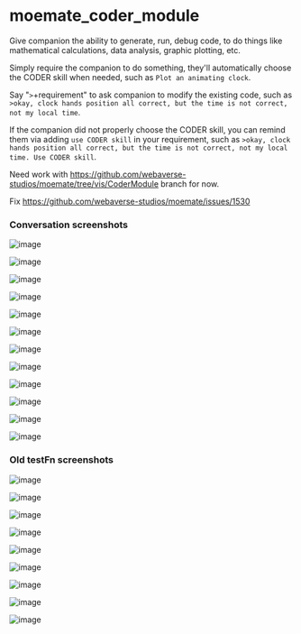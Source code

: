 # moemate_coder_module
Give companion the ability to generate, run, debug code, to do things like mathematical calculations, data analysis, graphic plotting, etc.

Simply require the companion to do something, they'll automatically choose the CODER skill when needed, such as `Plot an animating clock`.

Say "`>`+requirement" to ask companion to modify the existing code, such as `>okay, clock hands position all correct, but the time is not correct, not my local time`.

If the companion did not properly choose the CODER skill, you can remind them via adding `use CODER skill` in your requirement, such as `>okay, clock hands position all correct, but the time is not correct, not my local time. Use CODER skill`.

Need work with https://github.com/webaverse-studios/moemate/tree/vis/CoderModule branch for now.

Fix https://github.com/webaverse-studios/moemate/issues/1530

### Conversation screenshots
![image](https://github.com/webaverse-studios/moemate_coder_module/assets/10785634/8d46fda5-5cdc-4925-9ac0-e1839dfe8d3d)

![image](https://github.com/webaverse-studios/moemate_coder_module/assets/10785634/898d7993-c5eb-4ff5-8d7c-0cb9122e9e53)

![image](https://github.com/webaverse-studios/moemate_coder_module/assets/10785634/c1ddee7f-e2dd-417f-9093-bcfad8d554a3)

![image](https://github.com/webaverse-studios/moemate_coder_module/assets/10785634/c7cecb46-c004-43e3-8b23-32349ab21a04)

![image](https://github.com/webaverse-studios/moemate_coder_module/assets/10785634/aa14e28e-5ea8-4467-b8fa-8a62632ea664)

![image](https://github.com/webaverse-studios/moemate_coder_module/assets/10785634/1f241385-49da-4dcc-b458-8ef158f029b8)

![image](https://github.com/webaverse-studios/moemate_coder_module/assets/10785634/740c71c1-875c-47b7-bb4d-352b3438f5ac)

![image](https://github.com/webaverse-studios/moemate_coder_module/assets/10785634/37f30bd7-1314-4496-bf44-b955a1fc51b5)

![image](https://github.com/webaverse-studios/moemate_coder_module/assets/10785634/18dff9ea-7f7d-4a21-a587-61b870146772)

![image](https://github.com/webaverse-studios/moemate_coder_module/assets/10785634/7354458c-850a-49f3-bbbd-f00c464b2fc7)

![image](https://github.com/webaverse-studios/moemate_coder_module/assets/10785634/d186a271-2033-4209-8102-7c6e6c8f1632)

![image](https://github.com/webaverse-studios/moemate_coder_module/assets/10785634/49f8f8eb-0916-4195-9066-b136871f2289)

### Old testFn screenshots
![image](https://github.com/webaverse-studios/moemate_coder_module/assets/10785634/3cf1ad77-4e48-4c39-acb9-941cbd2d79e6)

![image](https://github.com/webaverse-studios/moemate_coder_module/assets/10785634/c9436fd0-888d-47aa-a45a-26e2454be95a)

![image](https://github.com/webaverse-studios/moemate_coder_module/assets/10785634/40888fe2-bcec-4343-a623-a0ec3a9fb86c)

![image](https://github.com/webaverse-studios/moemate_coder_module/assets/10785634/51c60451-320d-43e1-8a73-558b8990aaa9)

![image](https://github.com/webaverse-studios/moemate_coder_module/assets/10785634/c0c1cf3d-faf5-490d-926c-4cb7a5cb047b)

![image](https://github.com/webaverse-studios/moemate_coder_module/assets/10785634/465beb35-e9b5-4263-bd4f-750a4d43de65)

![image](https://github.com/webaverse-studios/moemate_coder_module/assets/10785634/a762be55-b981-4129-946d-696fa4f3ab2a)

![image](https://github.com/webaverse-studios/moemate_coder_module/assets/10785634/2d3c07d0-d0b2-4f50-a835-f2f45b2f19ab)

![image](https://github.com/webaverse-studios/moemate_coder_module/assets/10785634/1b192a58-e421-44e7-8ede-f0f2215ee5e1)
